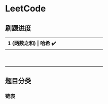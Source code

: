 # LeetCode



## 刷题进度



| 1 (两数之和) \| 哈希 ✔️ |      |      |      |      |      |      |      |      |      |
| ---------------------- | ---- | ---- | ---- | ---- | ---- | ---- | ---- | ---- | ---- |
|                        |      |      |      |      |      |      |      |      |      |
|                        |      |      |      |      |      |      |      |      |      |
|                        |      |      |      |      |      |      |      |      |      |
|                        |      |      |      |      |      |      |      |      |      |
|                        |      |      |      |      |      |      |      |      |      |
|                        |      |      |      |      |      |      |      |      |      |
|                        |      |      |      |      |      |      |      |      |      |
|                        |      |      |      |      |      |      |      |      |      |
|                        |      |      |      |      |      |      |      |      |      |



## 题目分类



### 链表












<br />

